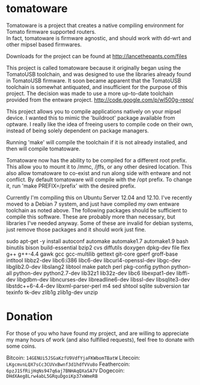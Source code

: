 tomatoware
==========

Tomatoware is a project that creates a native compiling environment for Tomato firmware supported routers.  
In fact, tomatoware is firmware agnostic, and should work with dd-wrt and other mipsel based firmwares.

Downloads for the project can be found at http://lancethepants.com/files

This project is called tomatoware because it originally began using the TomatoUSB toolchain, and was designed to use the libraries already found in TomatoUSB firmware.
It soon became apparent that the TomatoUSB toolchain is somewhat antiquated, and insufficient for the purpose of this project.
The decision was made to use a more up-to-date toolchain provided from the entware project. http://code.google.com/p/wl500g-repo/

This project allows you to compile applications natively on your mipsel device.
I wanted this to mimic the 'buildroot' package available from optware.
I really like the idea of freeing users to compile code on their own, instead of being solely dependent on package managers.

Running 'make' will compile the toolchain if it is not already installed, and then will compile tomatoware.

Tomatoware now has the ability to be compiled for a different root prefix. This allow you to mount it to /mmc, /jffs, or any other desired location. This also allow tomatoware to co-exist and run along side with entware and not conflict.  By default tomatoware will compile with the /opt prefix.  To change it, run 'make PREFIX=/prefix' with the desired prefix.

Currently I'm compiling this on Ubuntu Server 12.04 and 12.10. I've recently moved to a Debian 7 system, and just have compiled my own entware toolchain as noted above.
The following packages should be sufficient to compile this software.  These are probably more than necessary, but libraries I've needed anyway. Some of these are invalid for debian systems, just remove those packages and it should work just fine.

sudo apt-get -y install autoconf automake automake1.7 automake1.9 bash binutils bison build-essential bzip2 cvs diffutils doxygen dpkg-dev file flex g++ g++-4.4 gawk gcc gcc-multilib gettext git-core gperf groff-base intltool libbz2-dev libc6:i386 libc6-dev libcurl4-openssl-dev libgc-dev libglib2.0-dev libslang2 libtool make patch perl pkg-config python python-all python-dev python2.7-dev lib32z1 lib32z-dev libc6 libexpat1-dev libffi-dev libgdbm-dev libncurses-dev  libreadline6-dev libssl-dev libsqlite3-dev libstdc++6-4.4-dev libxml-parser-perl m4 sed shtool sqlite subversion tar texinfo tk-dev zlib1g zlib1g-dev unzip

Donation
==========
For those of you who have found my project, and are willing to appreciate my many hours of work (and also fulfilled requests), feel free to donate with some coins.

Bitcoin: `14GENUi5JSGaKzfU9VdfYjaFKWbomTBatW`
Litecoin: `LKgcmvnLQX7sCc3CUVxBwnf3d1hdfVVu8o`
Feathercoin: `6pzJ1SfRijHqNs947q6aj7BNHAqQXaSA7V`
Dogecoin: `DHdXAeg8Lrw4abL5GRquDgoiKp37xWmeRB`
